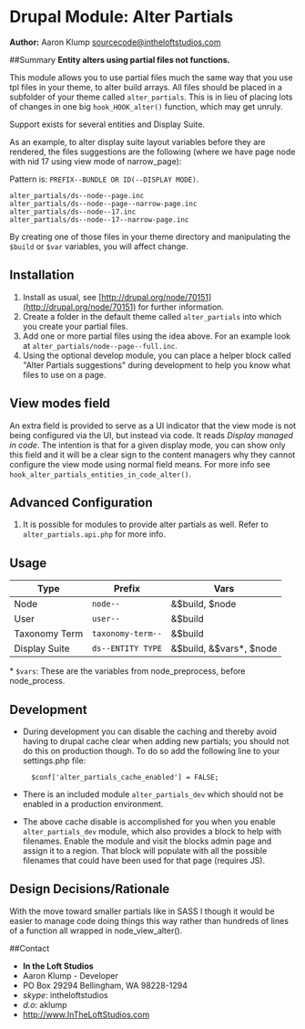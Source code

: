 # Drupal Module: Alter Partials
**Author:** Aaron Klump  <sourcecode@intheloftstudios.com>

##Summary
**Entity alters using partial files not functions.**

This module allows you to use partial files much the same way that you use tpl files in your theme, to alter build arrays.  All files should be placed in a subfolder of your theme called `alter_partials`.  This is in lieu of placing lots of changes in one big `hook_HOOK_alter()` function, which may get unruly.

Support exists for several entities and Display Suite.

As an example, to alter display suite layout variables before they are rendered, the files suggestions are the following (where we have page node with nid 17 using view mode of narrow_page):

Pattern is: `PREFIX--BUNDLE OR ID(--DISPLAY MODE)`.

    alter_partials/ds--node--page.inc
    alter_partials/ds--node--page--narrow-page.inc
    alter_partials/ds--node--17.inc
    alter_partials/ds--node--17--narrow-page.inc

By creating one of those files in your theme directory and manipulating the `$build` or `$var` variables, you will affect change.

## Installation
1. Install as usual, see [http://drupal.org/node/70151](http://drupal.org/node/70151) for further information.
1. Create a folder in the default theme called `alter_partials` into which you create your partial files.
1. Add one or more partial files using the idea above.  For an example look at `alter_partials/node--page--full.inc`.
1. Using the optional develop module, you can place a helper block called "Alter Partials suggestions" during development to help you know what files to use on a page.

## View modes field
An extra field is provided to serve as a UI indicator that the view mode is not being configured via the UI, but instead via code.  It reads _Display managed in code_.  The intention is that for a given display mode, you can show only this field and it will be a clear sign to the content managers why they cannot configure the view mode using normal field means.  For more info see `hook_alter_partials_entities_in_code_alter()`.

## Advanced Configuration
1. It is possible for modules to provide alter partials as well.  Refer to `alter_partials.api.php` for more info.

## Usage

| Type | Prefix | Vars |
|----------|----------|----------|
| Node | `node--` | &$build, $node |
| User | `user--` | &$build |
| Taxonomy Term | `taxonomy-term--` | &$build |
| Display Suite | `ds--ENTITY TYPE` | &$build, &$vars*, $node |

\* `$vars`: These are the variables from node_preprocess, before node_process.

## Development
* During development you can disable the caching and thereby avoid having to drupal cache clear when adding new partials; you should not do this on production though.  To do so add the following line to your settings.php file:

        $conf['alter_partials_cache_enabled'] = FALSE;

* There is an included module `alter_partials_dev` which should not be enabled in a production environment.
* The above cache disable is accomplished for you when you enable `alter_partials_dev` module, which also provides a block to help with filenames.  Enable the module and visit the blocks admin page and assign it to a region.  That block will populate with all the possible filenames that could have been used for that page (requires JS).

## Design Decisions/Rationale
With the move toward smaller partials like in SASS I though it would be easier to manage code doing things this way rather than hundreds of lines of a function all wrapped in node_view_alter().


##Contact
* **In the Loft Studios**
* Aaron Klump - Developer
* PO Box 29294 Bellingham, WA 98228-1294
* _skype_: intheloftstudios
* _d.o_: aklump
* <http://www.InTheLoftStudios.com>